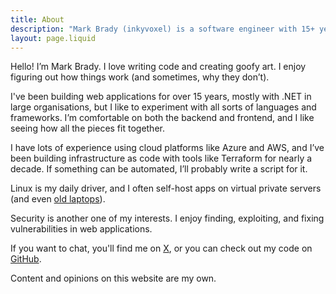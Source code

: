 ```yaml
---
title: About
description: "Mark Brady (inkyvoxel) is a software engineer with 15+ years experience building web applications."
layout: page.liquid
---
```


Hello! I’m Mark Brady. I love writing code and creating goofy art. I enjoy figuring out how things work (and sometimes, why they don’t).

I've been building web applications for over 15 years, mostly with .NET in large organisations, but I like to experiment with all sorts of languages and frameworks. I’m comfortable on both the backend and frontend, and I like seeing how all the pieces fit together.

I have lots of experience using cloud platforms like Azure and AWS, and I’ve been building infrastructure as code with tools like Terraform for nearly a decade. If something can be automated, I’ll probably write a script for it.

Linux is my daily driver, and I often self-host apps on virtual private servers (and even [old laptops](/using-an-old-laptop-as-a-home-server)).

Security is another one of my interests. I enjoy finding, exploiting, and fixing vulnerabilities in web applications.

If you want to chat, you'll find me on [X](https://x.com/inkyvoxel), or you can check out my code on [GitHub](https://github.com/inkyvoxel).

Content and opinions on this website are my own.
